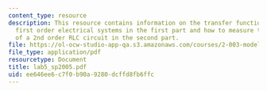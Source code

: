 ```yaml
---
content_type: resource
description: This resource contains information on the transfer functions of a few
  first order electrical systems in the first part and how to measure the step response
  of a 2nd order RLC circuit in the second part.
file: https://ol-ocw-studio-app-qa.s3.amazonaws.com/courses/2-003-modeling-dynamics-and-control-i-spring-2005/ee646ee6c7f0b90a9280dcffd8fb6ffc_lab5_sp2005.pdf
file_type: application/pdf
resourcetype: Document
title: lab5_sp2005.pdf
uid: ee646ee6-c7f0-b90a-9280-dcffd8fb6ffc
---
```


